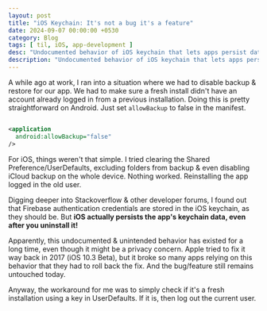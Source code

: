 ```yaml
---
layout: post
title: "iOS Keychain: It's not a bug it's a feature"
date: 2024-09-07 00:00:00 +0530
category: Blog
tags: [ til, iOS, app-development ]
desc: "Undocumented behavior of iOS keychain that lets apps persist data even after uninstallation"
description: "Undocumented behavior of iOS keychain that lets apps persist data even after uninstallation"
---
```


A while ago at work, I ran into a situation where we had to disable backup & restore for our app. We had to make
sure a fresh install didn't have an account already logged in from a previous installation.
Doing this is pretty straightforward on Android. Just set `allowBackup` to false in the manifest.

```xml

<application
  android:allowBackup="false"
/>
```

For iOS, things weren't that simple. I tried clearing the Shared Preference/UserDefaults, excluding folders from
backup & even disabling iCloud backup on the whole device. Nothing worked. Reinstalling the app logged in the old user.

Digging deeper into Stackoverflow & other developer forums, I found out that Firebase authentication credentials are
stored in the iOS keychain, as they should be. But **iOS actually persists the app's keychain data, even after you
uninstall it!**

Apparently, this undocumented & unintended behavior has existed for a long time, even though it might be a privacy
concern. Apple tried to fix it way back in 2017 (iOS 10.3 Beta), but it broke so many apps relying on this behavior that
they had to roll back the fix. And the bug/feature still remains untouched today.

Anyway, the workaround for me was to
simply check if it's a fresh installation using a key in UserDefaults. If it is, then log out the current user.
